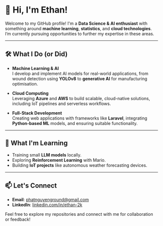 # 👋 Hi, I'm Ethan!

Welcome to my GitHub profile! I'm a **Data Science & AI enthusiast** with something around **machine learning**, **statistics**, and **cloud technologies**. I’m currently pursuing opportunities to further my expertise in these areas.

---

## 🛠️ What I Do (or Did)
- **Machine Learning & AI**  
  I develop and implement AI models for real-world applications, from wound detection using **YOLOv8** to **generative AI** for manufacturing optimisation.

- **Cloud Computing**  
  Leveraging **Azure** and **AWS** to build scalable, cloud-native solutions, including IoT pipelines and serverless workflows.

- **Full-Stack Development**  
  Creating web applications with frameworks like **Laravel**, integrating **Python-based ML** models, and ensuring suitable functionality.

---

## 🌱 What I'm Learning
- Training small **LLM models** locally.
- Exploring **Reinforcement Learning** with Mario.
- Building **IoT projects** like autonomous weather forecasting devices.

---

## 📫 Let's Connect
- **Email**: [phatnguyenground@gmail.com](mailto:phatnguyenground@gmail.com)
- **LinkedIn**: [linkedin.com/in/ethan-2k](linkedin.com/in/ethan-2k)

Feel free to explore my repositories and connect with me for collaboration or feedback!
